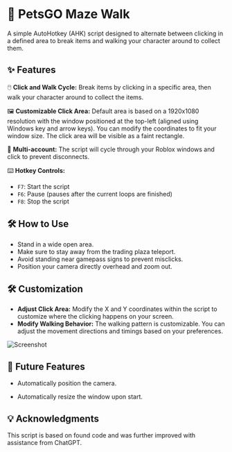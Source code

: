 # 🐾 PetsGO Maze Walk

A simple AutoHotkey (AHK) script designed to alternate between clicking in a defined area to break items and walking your character around to collect them.

## ✨ Features
🖱️ **Click and Walk Cycle:** Break items by clicking in a specific area, then walk your character around to collect the items.

🖼️ **Customizable Click Area:** Default area is based on a 1920x1080 resolution with the window positioned at the top-left (aligned using Windows key and arrow keys). You can modify the coordinates to fit your window size. The click area will be visible as a faint rectangle.

🔄 **Multi-account:** The script will cycle through your Roblox windows and click to prevent disconnects.

⌨️ **Hotkey Controls:**
  - `F7`: Start the script
  - `F6`: Pause (pauses after the current loops are finished)
  - `F8`: Stop the script

## 🛠️ How to Use
- Stand in a wide open area.
- Make sure to stay away from the trading plaza teleport.
- Avoid standing near gamepass signs to prevent misclicks.
- Position your camera directly overhead and zoom out.

## 🛠️ Customization
- **Adjust Click Area:** Modify the X and Y coordinates within the script to customize where the clicking happens on your screen.
- **Modify Walking Behavior:** The walking pattern is customizable. You can adjust the movement directions and timings based on your preferences.

![Screenshot](https://github.com/user-attachments/assets/6d4f5693-315e-4abe-9e77-e38446e70df1)

## 🚀 Future Features
- Automatically position the camera.

- Automatically resize the window upon start.

## 💡 Acknowledgments
This script is based on found code and was further improved with assistance from ChatGPT.
